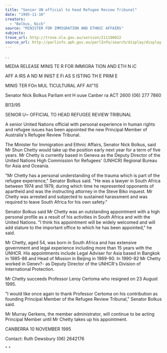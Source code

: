 ```yaml
---
title: "Senior UN official to head Refugee Review Tribunal"
date: "1995-11-10"
creators:
  - "Bolkus, Nick"
source: "MINISTER FOR IMMIGRATION AND ETHNIC AFFAIRS"
subjects:
trove_url: http://trove.nla.gov.au/version/211196022
source_url: http://parlinfo.aph.gov.au/parlInfo/search/display/display.w3p;query=Id%3A%22media/pressrel/Y9L20%22
---
```


  . . 

  MEDIA RELEASE  MINIS TE R FOR IMMIGRA TION AND ETH N iC 

  AFF A IRS A ND M INIST E Fi AS S ISTING TH E PRIM E 

  MINIS TER FOn MUL TICULTURAL AFF AII"1S 

  Senator Nick Bolkus  Parliam ent H ouse Canber ra ACT 2600  (06) 277 7860 

  Bl13/95 

  SENIOR U~ OFFICIAL TO HEAD REFUGEE REVIEW TRIBUNAL 

  A senior United Nations official with personal experience in human rights and refugee  issues has been appointed the new Principal Member of Australia's Refugee Review  Tribunal. 

  The Minister for Immigration and Ethnic Affairs, Senator Nick Bolkus, said Mr Shun  Chetty would take up the position early next year for a term of five years. Mr Chetty is  currently based in Geneva as the Deputy Director of the United Nations High  Commission for Refugees' (UNHCR) Regional Bureau for Asia and Oceania. 

  "Mr Chetty has a personal understanding of the trauma which is part of the refugee  experience," Senator Bolkus said. "He was a lawyer in South Africa between 1974 and  1979, during which time he represented opponents of apartheid and was the instructing  attorney in the Steve Biko inquest. Mr Chetty was arrested and subjected to sustained  harassment and was required to leave South Africa for his own safety." 

  Senator Bolkus said Mr Chetty was an outstanding appointment with a high personal  profile as a result of his activities in South Africa and with the United Nations. "I think  his appointment will be widely welcomed and will add stature to the important office to  which he has been appointed," he said. 

  Mr Chetty, aged 54, was born in South Africa and has extensive government and legal  experience including more than 15 years with the UNHCR. His appointments include  Legal Adviser for Asia based in Bangkok in 1985-86 and Head of Mission in Beijing in  1989-90. In 1990-92 Mr Chetty worked in Genev?- as Deputy Director of the UNHCR's  Division of International Protection. 

  Mr Chetty succeeds Professor Leroy Certoma who resigned on 23 August 1995. 

  "I would like once again to thank Professor Certoma on his contribution as founding  Principal Member of the Refugee Review Tribunal," Senator Bolkus said. 

  Mr Murray Gerkens, the member administrator, will continue to be acting Principal  Member until Mr Chetty takes up his appointment. 

  CANBERRA 10 NOVEMBER 1995 

  Contact: Ruth Dewsbury (06) 2642176 

   " " 

